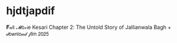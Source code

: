 # hjdtjapdif
 𝐅𝓊𝗅𝗅 𝓜𝗈𝓋𝗂𝖾 Kesari Chapter 2: The Untold Story of Jallianwala Bagh + 𝒹𝗈𝗐𝗇𝗅𝗈𝒶𝒹 𝒻𝗂𝗅𝗆 𝟤𝟢𝟤𝟧 
